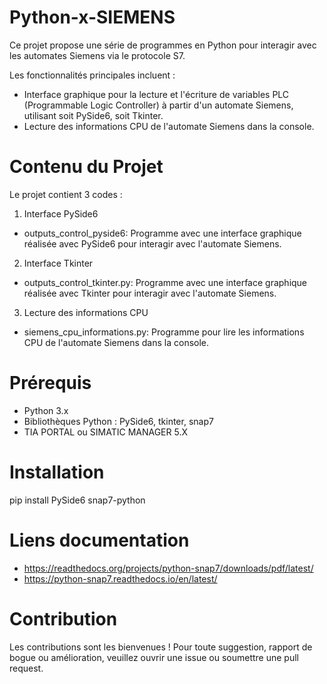 # Python-x-SIEMENS
Ce projet propose une série de programmes en Python pour interagir avec les automates Siemens via le protocole S7.

Les fonctionnalités principales incluent :

- Interface graphique pour la lecture et l'écriture de variables PLC (Programmable Logic Controller) à partir d'un automate Siemens, utilisant soit PySide6, soit Tkinter.
- Lecture des informations CPU de l'automate Siemens dans la console.

# Contenu du Projet
Le projet contient 3 codes :

1. Interface PySide6
- outputs_control_pyside6: Programme avec une interface graphique réalisée avec PySide6 pour interagir avec l'automate Siemens.

2. Interface Tkinter
- outputs_control_tkinter.py: Programme avec une interface graphique réalisée avec Tkinter pour interagir avec l'automate Siemens.

3. Lecture des informations CPU
- siemens_cpu_informations.py: Programme pour lire les informations CPU de l'automate Siemens dans la console.

# Prérequis
- Python 3.x
- Bibliothèques Python : PySide6, tkinter, snap7
- TIA PORTAL ou SIMATIC MANAGER 5.X

# Installation 
pip install PySide6 snap7-python

# Liens documentation
- https://readthedocs.org/projects/python-snap7/downloads/pdf/latest/ 
- https://python-snap7.readthedocs.io/en/latest/


# Contribution
Les contributions sont les bienvenues ! Pour toute suggestion, rapport de bogue ou amélioration, veuillez ouvrir une issue ou soumettre une pull request.
